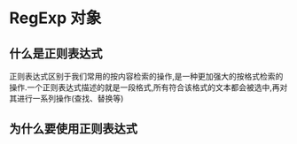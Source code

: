 # RegExp 对象
## 什么是正则表达式
正则表达式区别于我们常用的按内容检索的操作,是一种更加强大的按格式检索的操作.一个正则表达式描述的就是一段格式,所有符合该格式的文本都会被选中,再对其进行一系列操作(查找、替换等)
## 为什么要使用正则表达式
